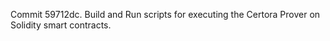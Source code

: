 Commit 59712dc.                    Build and Run scripts for executing the Certora Prover on Solidity smart contracts.